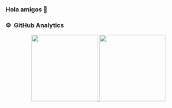 ### Hola amigos 👋

### ⚙️ &nbsp;GitHub Analytics

<p align="center">
<a href="https://github.com/abnerFCR">
  <img height="180em" src="https://github-readme-stats-eight-theta.vercel.app/api?username=abnerFCR&show_icons=true&theme=algolia&include_all_commits=true&count_private=true"/>
  <img height="180em" src="https://github-readme-stats-eight-theta.vercel.app/api/top-langs/?username=abnerFCR&layout=compact&langs_count=8&theme=algolia"/>
</a>
</p>
<!--
*abnerFCR/abnerFCR* is a ✨ special ✨ repository because its `README.md` (this file) appears on your GitHub profile.

Here are some ideas to get you started:

- 🔭 I’m currently working on ...
- 🌱 I’m currently learning ...
- 👯 I’m looking to collaborate on ...
- 🤔 I’m looking for help with ...
- 💬 Ask me about ...
- 📫 How to reach me: ...
- 😄 Pronouns: ...
- ⚡ Fun fact: ...
-->
